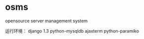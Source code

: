 osms
====

opensource server management system

运行环境：
django 1.3
python-mysqldb
ajaxterm
python-paramiko
